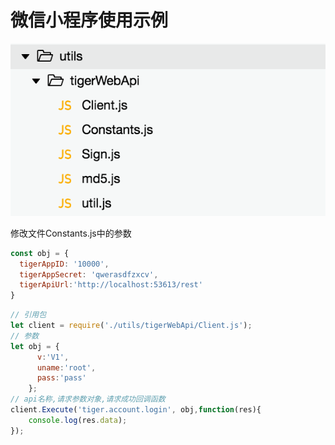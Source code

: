 # 微信小程序使用示例

![引用结构](https://github.com/DeyiXu/TigerWebApi/raw/master/images/wechat-util.png)

修改文件Constants.js中的参数

```js
const obj = {
  tigerAppID: '10000',
  tigerAppSecret: 'qwerasdfzxcv',
  tigerApiUrl:'http://localhost:53613/rest'
}
```

```js
// 引用包
let client = require('./utils/tigerWebApi/Client.js');
// 参数
let obj = {
      v:'V1',
      uname:'root',
      pass:'pass'
    };
// api名称,请求参数对象,请求成功回调函数
client.Execute('tiger.account.login', obj,function(res){
    console.log(res.data);
});
```